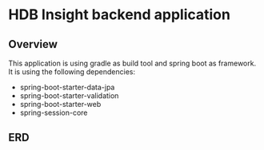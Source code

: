 # HDB Insight backend application

## Overview

This application is using gradle as build tool and spring boot as framework. It is using the following dependencies:
- spring-boot-starter-data-jpa
- spring-boot-starter-validation
- spring-boot-starter-web
- spring-session-core

## ERD




